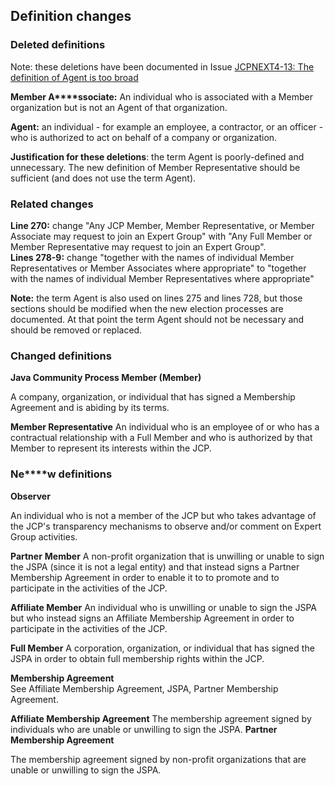## Definition changes

### Deleted definitions

Note: these deletions have been documented in Issue [JCPNEXT4-13: The definition of Agent is too broad](https://java.net/jira/browse/JCPNEXT4-13)

**Member A****ssociate:** An individual who is associated with a Member organization but is not an Agent of that organization.  

**Agent:** an individual - for example an employee, a contractor, or an officer - who is authorized to act on behalf of a company or organization.  

**Justification for these deletions**: the term Agent is poorly-defined and unnecessary. The new definition of Member Representative should be sufficient (and does not use the term Agent).  

### **Related changes**  

**Line 270:** change "Any JCP Member, Member Representative, or Member Associate may request to join an Expert Group" with "Any Full Member or Member Representative may request to join an Expert Group".  
**Lines 278-9:** change "together with the names of individual Member Representatives or Member Associates where appropriate" to "together with the names of individual Member Representatives where appropriate"  

**Note:** the term Agent is also used on lines 275 and lines 728, but those sections should be modified when the new election processes are documented. At that point the term Agent should not be necessary and should be removed or replaced.

### **Changed definitions**

**Java Community Process Member (Member)**  

A company, organization, or individual that has signed a Membership Agreement and is abiding by its terms.  

**Member Representative** An individual who is an employee of or who has a contractual relationship with a Full Member and who is authorized by that Member to represent its interests within the JCP.  

### **Ne****w definitions**

**Observer**  

An individual who is not a member of the JCP but who takes advantage of the JCP's transparency mechanisms to observe and/or comment on Expert Group activities.  

**Partner** **Member** A non-profit organization that is unwilling or unable to sign the JSPA (since it is not a legal entity) and that instead signs a Partner Membership Agreement in order to enable it to to promote and to participate in the activities of the JCP.  

**Affiliate Member** An individual who is unwilling or unable to sign the JSPA but who instead signs an Affiliate Membership Agreement in order to participate in the activities of the JCP.  

**Full Member** A corporation, organization, or individual that has signed the JSPA in order to obtain full membership rights within the JCP.  

**Membership Agreement**  
See Affiliate Membership Agreement, JSPA, Partner Membership Agreement.  

****Affiliate Membership Agreement**** The membership agreement signed by individuals who are unable or unwilling to sign the JSPA. **Partner Membership Agreement**  

The membership agreement signed by non-profit organizations that are unable or unwilling to sign the JSPA.